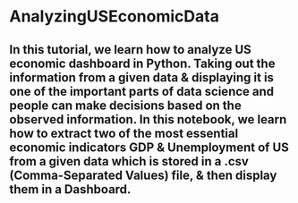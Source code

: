 # AnalyzingUSEconomicData
## In this tutorial, we learn how to analyze US economic dashboard in Python. Taking out the information from a given data & displaying it is one of the important parts of data science and people can make decisions based on the observed information. In this notebook, we learn how to extract two of the most essential economic indicators GDP & Unemployment of US from a given data which is stored in a .csv (Comma-Separated Values) file, & then display them in a Dashboard.
